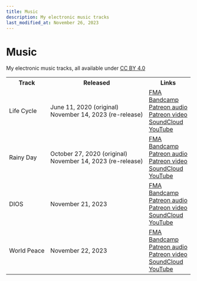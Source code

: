```yaml
---
title: Music
description: My electronic music tracks
last_modified_at: November 26, 2023
---
```


# Music
My electronic music tracks, all available under <a href="https://creativecommons.org/licenses/by/4.0/" target="_blank">CC BY 4.0</a>

<div class="table" markdown=0>
    <table class="full borders smallest">
        <tr>
            <th>Track</th>
            <th>Released</th>
            <th>Links</th>
        </tr>
        <tr>
            <td>Life Cycle</td>
            <td>
                June 11, 2020 (original)<br>
                November 14, 2023 (re-release)
            </td>
            <td>
                <a href="https://freemusicarchive.org/music/schizoid-nightmares/single/life-cycle/" target="_blank">FMA</a><br>
                <a href="https://schizoidnightmares.bandcamp.com/track/life-cycle" target="_blank">Bandcamp</a><br>
                <a href="https://www.patreon.com/posts/life-cycle-92902199" target="_blank">Patreon audio</a><br>
                <a href="https://www.patreon.com/posts/life-cycle-92901231" target="_blank">Patreon video</a><br>
                <a href="https://soundcloud.com/schizoidnightmares/life-cycle" target="_blank">SoundCloud</a><br>
                <a href="https://www.youtube.com/watch?v=zx41hPCLb9c" target="_blank">YouTube</a>
            </td>
        </tr>
        <tr>
            <td>Rainy Day</td>
            <td>
                October 27, 2020 (original)<br>
                November 14, 2023 (re-release)
            </td>
            <td>
                <a href="https://freemusicarchive.org/music/schizoid-nightmares/single/rainy-day-2/" target="_blank">FMA</a><br>
                <a href="https://schizoidnightmares.bandcamp.com/track/rainy-day" target="_blank">Bandcamp</a><br>
                <a href="https://www.patreon.com/posts/rainy-day-92902935" target="_blank">Patreon audio</a><br>
                <a href="https://www.patreon.com/posts/rainy-day-92901693" target="_blank">Patreon video</a><br>
                <a href="https://soundcloud.com/schizoidnightmares/rainy-day" target="_blank">SoundCloud</a><br>
                <a href="https://www.youtube.com/watch?v=qoHOFe6OynE" target="_blank">YouTube</a>
            </td>
        </tr>
        <tr>
            <td>DIOS</td>
            <td>
                November 21, 2023
            </td>
            <td>
                <a href="https://freemusicarchive.org/music/schizoid-nightmares/single/dios/" target="_blank">FMA</a><br>
                <a href="https://schizoidnightmares.bandcamp.com/track/dios" target="_blank">Bandcamp</a><br>
                <a href="https://www.patreon.com/posts/dios-93317464" target="_blank">Patreon audio</a><br>
                <a href="https://www.patreon.com/posts/dios-93317049" target="_blank">Patreon video</a><br>
                <a href="https://soundcloud.com/schizoidnightmares/dios" target="_blank">SoundCloud</a><br>
                <a href="https://www.youtube.com/watch?v=MKPvVvB2AC8" target="_blank">YouTube</a>
            </td>
        </tr>
        <tr>
            <td>World Peace</td>
            <td>
                November 22, 2023
            </td>
            <td>
                <a href="https://freemusicarchive.org/music/schizoid-nightmares/single/world-peace/" target="_blank">FMA</a><br>
                <a href="https://schizoidnightmares.bandcamp.com/track/world-peace" target="_blank">Bandcamp</a><br>
                <a href="https://www.patreon.com/posts/world-peace-93363683" target="_blank">Patreon audio</a><br>
                <a href="https://www.patreon.com/posts/world-peace-93363428" target="_blank">Patreon video</a><br>
                <a href="https://soundcloud.com/schizoidnightmares/world-peace" target="_blank">SoundCloud</a><br>
                <a href="https://www.youtube.com/watch?v=ImiHI3jg0QQ" target="_blank">YouTube</a>
            </td>
        </tr>
    </table>
</div>